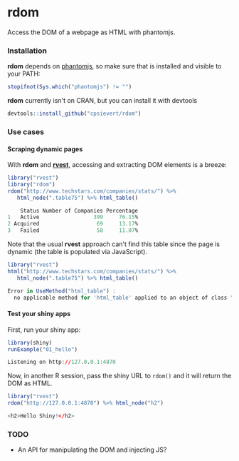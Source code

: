 rdom
=====

Access the DOM of a webpage as HTML with phantomjs.

### Installation

**rdom** depends on [phantomjs](http://phantomjs.org/), so make sure that is installed and visible to your PATH:

```r
stopifnot(Sys.which("phantomjs") != "")
```

**rdom** currently isn't on CRAN, but you can install it with devtools

```r
devtools::install_github("cpsievert/rdom")
```

### Use cases

#### Scraping dynamic pages

With **rdom** and [**rvest**](http://cran.r-project.org/web/packages/rvest/), accessing and extracting DOM elements is a breeze:

```r
library("rvest")
library("rdom")
rdom("http://www.techstars.com/companies/stats/") %>%
   html_node(".table75") %>% html_table()
```

```r
    Status Number of Companies Percentage
1   Active                 399     76.15%
2 Acquired                  69     13.17%
3   Failed                  58     11.07%
```


Note that the usual **rvest** approach can't find this table since the page is dynamic (the table is populated via JavaScript).

```r
library("rvest")
html("http://www.techstars.com/companies/stats/") %>%
   html_node(".table75") %>% html_table()
```

```r
Error in UseMethod("html_table") : 
  no applicable method for 'html_table' applied to an object of class "NULL"
```

#### Test your shiny apps

First, run your shiny app:

```r
library(shiny)
runExample("01_hello")
```

```r
Listening on http://127.0.0.1:4870
```

Now, in another R session, pass the shiny URL to `rdom()` and it will return the DOM as HTML.

```r
library("rvest")
rdom("http://127.0.0.1:4870") %>% html_node("h2")
```

```r
<h2>Hello Shiny!</h2>
```

### TODO

* An API for manipulating the DOM and injecting JS?
